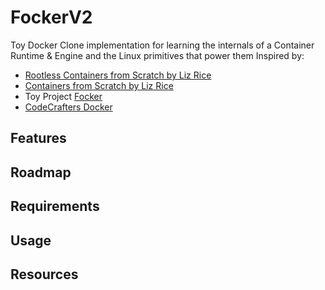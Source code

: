# FockerV2
Toy Docker Clone implementation for learning the internals of a Container Runtime &amp; Engine and the Linux primitives that power them
Inspired by:
- [Rootless Containers from Scratch by Liz Rice](https://youtu.be/jeTKgAEyhsA?si=r3jHpAwHN-URUNF3)
- [Containers from Scratch by Liz Rice](https://youtu.be/8fi7uSYlOdc?si=FJtE1kde8oQzJoHM)
- Toy Project [Focker](https://github.com/biraj21/focker)
- [CodeCrafters Docker](https://github.com/Jibbscript/ccrafters-docker-go)

## Features


## Roadmap


## Requirements


## Usage


## Resources
